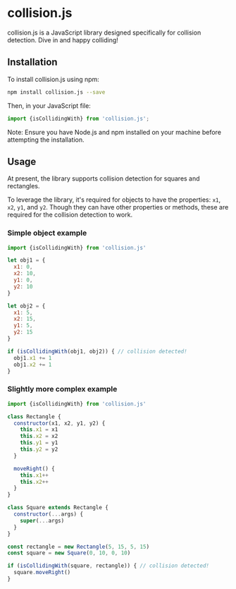 # collision.js

collision.js is a JavaScript library designed specifically for collision
detection. Dive in and happy colliding!

## Installation

To install collision.js using npm:

```bash
npm install collision.js --save
```

Then, in your JavaScript file:

```javascript
import {isCollidingWith} from 'collision.js';
```

Note: Ensure you have Node.js and npm installed on your machine before
attempting the installation.

## Usage

At present, the library supports collision detection for squares and rectangles.

To leverage the library, it's required for objects to have the properties:
`x1`, `x2`, `y1`, and `y2`. Though they can have other properties or methods,
these are required for the collision detection to work.

### Simple object example

```javascript
import {isCollidingWith} from 'collision.js'

let obj1 = {
  x1: 0,
  x2: 10,
  y1: 0,
  y2: 10
}

let obj2 = {
  x1: 5,
  x2: 15,
  y1: 5,
  y2: 15
}

if (isCollidingWith(obj1, obj2)) { // collision detected!
  obj1.x1 += 1
  obj1.x2 += 1
}
```

### Slightly more complex example

```javascript
import {isCollidingWith} from 'collision.js'

class Rectangle {
  constructor(x1, x2, y1, y2) {
    this.x1 = x1
    this.x2 = x2
    this.y1 = y1
    this.y2 = y2
  }

  moveRight() {
    this.x1++
    this.x2++
  }
}

class Square extends Rectangle {
  constructor(...args) {
    super(...args)
  }
}

const rectangle = new Rectangle(5, 15, 5, 15)
const square = new Square(0, 10, 0, 10)

if (isCollidingWith(square, rectangle)) { // collision detected!
  square.moveRight()
}
```
